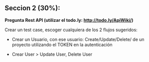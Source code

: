 ## Seccion 2 (30%): 
**Pregunta Rest API (utilizar el todo.ly: http://todo.ly/ApiWiki/)**

Crear un test case, escoger cualquiera de los 2 flujos sugeridos:



- Crear un Usuario, con ese usuario: Create/Update/Delete/ de un proyecto utilizando el TOKEN en la autenticación

- Crear User >  Update User, Delete User

 